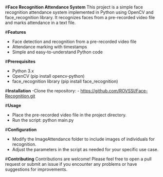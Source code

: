 #**Face Recognition Attendance System**
This project is a simple face recognition attendance system implemented in Python using OpenCV and face_recognition library. It recognizes faces from a pre-recorded video file and marks attendance in a text file.

#**Features**
- Face detection and recognition from a pre-recorded video file
- Attendance marking with timestamps
- Simple and easy-to-understand Python code

#**Prerequisites**
- Python 3.x
- OpenCV (pip install opencv-python)
- face_recognition library (pip install face_recognition)

#**Installation**
-Clone the repository:
    - https://github.com/ROVSSI/Face-Recognition.git

#**Usage**
- Place the pre-recorded video file in the project directory.
- Run the script:
    python main.py

#**Configuration**
- Modify the ImageAttendance folder to include images of individuals for recognition.
- Adjust the parameters in the script as needed for your specific use case.

#**Contributing**
Contributions are welcome! Please feel free to open a pull request or submit an issue if you encounter any problems or have suggestions for improvements.

